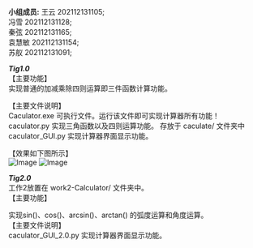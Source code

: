 __小组成员:__ 
  王云 202112131105;  
  冯雪 202112131128;      
  秦弦 202112131165;  
  袁慧敏 202112131154;  
  苏舣 202112131091;  
  

___Tig1.0___       
【主要功能】      
实现普通的加减乘除四则运算即三件函数计算功能。         

【主要文件说明】   
  Caculator.exe 可执行文件。运行该文件即可实现计算器所有功能！   
  caculator.py 实现三角函数以及四则运算功能。    存放于   caculate/   文件夹中
  caculator_GUI.py 实现计算器界面显示功能。     
     
【效果如下图所示】     
![lmage](https://github.com/CQU-group/tri_func/tree/main/Screenshots/6c5588673923dd47.png)
![lmage](https://github.com/CQU-group/tri_func/tree/main/Screenshots/2.png)

___Tig2.0___     
  工作2放置在 work2-Calculator/ 文件夹中。       
  【主要功能】    
  
  实现sin()、cos()、arcsin()、arctan() 的弧度运算和角度运算。               
  【主要文件说明】              
  caculator_GUI_2.0.py 实现计算器界面显示功能。
  

